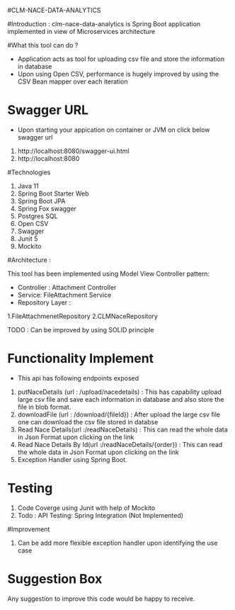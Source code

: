 #CLM-NACE-DATA-ANALYTICS


#Introduction :
clm-nace-data-analytics is Spring Boot application implemented in view
of Microservices architecture

#What this tool can do ?
 * Application acts as tool for uploading csv file and store the information
   in database
 * Upon using Open CSV, performance is hugely improved by using the CSV Bean mapper over 
each iteration

# Swagger URL

 * Upon starting your appication on container or JVM on click below swagger url 
1. <a> http://localhost:8080/swagger-ui.html </a>
2. <a> http://localhost:8080 </a>
  
#Technologies 
 1. Java 11
 2. Spring Boot Starter Web
 3. Spring Boot JPA
 4. Spring Fox swagger
 5. Postgres SQL
 6. Open CSV
 7. Swagger
 8. Junit 5
 9. Mockito

#Architecture :

This tool has been implemented using Model View Controller pattern:

* Controller : Attachment Controller
* Service: FileAttachment Service
* Repository Layer :

1.FileAttachmenetRepository 
2.CLMNaceRepository 

TODO : Can be improved by using SOLID principle

# Functionality Implement

 * This api has following endpoints exposed
 1. putNaceDetails (url : /upload/nacedetails) : This has 
capability upload large csv file and save each information in
database and also store the file in blob format.
 2. downloadFile (url : /download/{fileId}) : After upload the large csv file one 
can download the csv file stored in databse
 3. Read Nace Details(url :/readNaceDetails) : This can read the whole data in Json Format 
upon clicking on the link
 4. Read Nace Details By Id(url :/readNaceDetails/{order}) :
  This can read the whole data in Json Format
    upon clicking on the link
 5. Exception Handler using Spring Boot.

# Testing 
1. Code Coverge using Junit with help of Mockito
2. Todo : API Testing: Spring Integration (Not Implemented)

#Improvement
  1. Can be add more flexible exception handler upon identifying the use case

# Suggestion Box

Any suggestion to improve this code would be happy to receive.